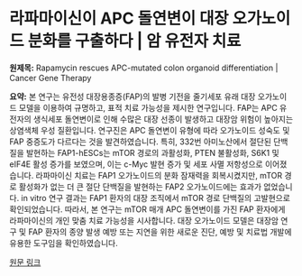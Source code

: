 # 라파마이신이 APC 돌연변이 대장 오가노이드 분화를 구출하다 | 암 유전자 치료

**원제목:** Rapamycin rescues APC-mutated colon organoid differentiation | Cancer Gene Therapy

**요약:** 본 연구는 유전성 대장용종증(FAP)의 발병 기전을 줄기세포 유래 대장 오가노이드 모델을 이용하여 규명하고, 표적 치료 가능성을 제시한 연구입니다.  FAP는 APC 유전자의 생식세포 돌연변이로 인해 수많은 대장 선종이 발생하고 대장암 위험이 높아지는 상염색체 우성 질환입니다. 연구진은 APC 돌연변이 유형에 따라 오가노이드 성숙도 및 FAP 중증도가 다르다는 것을 발견하였습니다. 특히, 332번 아미노산에서 절단된 단백질을 발현하는 FAP1-hESCs는 mTOR 경로의 과활성화, PTEN 불활성화, S6K1 및 eIF4E 활성 증가를 보였으며, 이는 c-Myc 발현 증가 및 세포 사멸 저항성으로 이어졌습니다.  라파마이신 치료는 FAP1 오가노이드의 분화 잠재력을 회복시켰지만, mTOR 경로 활성화가 없는 더 큰 절단 단백질을 발현하는 FAP2 오가노이드에는 효과가 없었습니다.  in vitro 연구 결과는 FAP1 환자의 대장 조직에서 mTOR 경로 단백질의 고발현으로 확인되었습니다. 따라서, 본 연구는 mTOR 매개 APC 돌연변이를 가진 FAP 환자에게 라파마이신의 개인 맞춤 치료 가능성을 시사합니다.  대장 오가노이드 모델은 대장암 연구 및 FAP 환자의 종양 발생 예방 또는 지연을 위한 새로운 진단, 예방 및 치료법 개발에 유용한 도구임을 확인하였습니다.

[원문 링크](https://www.nature.com/articles/s41417-025-00935-3)
